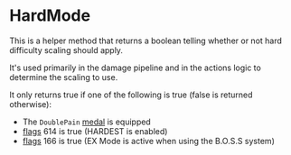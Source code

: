 # HardMode
This is a helper method that returns a boolean telling whether or not hard difficulty scaling should apply.

It's used primarily in the damage pipeline and in the actions logic to determine the scaling to use.

It only returns true if one of the following is true (false is returned otherwise):

- The `DoublePain` [medal](../../Enums%20and%20IDs/Medal.md) is equipped
- [flags](../../Flags%20arrays/flags.md) 614 is true (HARDEST is enabled)
- [flags](../../Flags%20arrays/flags.md) 166 is true (EX Mode is active when using the B.O.S.S system)
